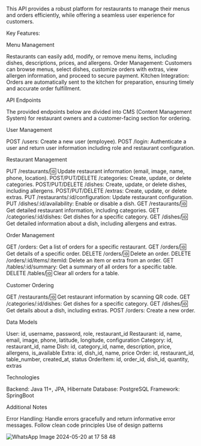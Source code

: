 This API provides a robust platform for restaurants to manage their menus and orders efficiently, while offering a seamless user experience for customers.

Key Features:

Menu Management

Restaurants can easily add, modify, or remove menu items, including dishes, descriptions, prices, and allergens.
Order Management: Customers can browse menus, select dishes, customize orders with extras, view allergen information, and proceed to secure payment.
Kitchen Integration: Orders are automatically sent to the kitchen for preparation, ensuring timely and accurate order fulfillment.

API Endpoints

The provided endpoints below are divided into CMS (Content Management System) for restaurant owners and a customer-facing section for ordering.

User Management

POST /users: Create a new user (employee).
POST /login: Authenticate a user and return user information including role and restaurant configuration.

Restaurant Management

PUT /restaurants/:id: Update restaurant information (email, image, name, phone, location).
POST/PUT/DELETE /categories: Create, update, or delete categories.
POST/PUT/DELETE /dishes: Create, update, or delete dishes, including allergens.
POST/PUT/DELETE /extras: Create, update, or delete extras.
PUT /restaurants/:id/configuration: Update restaurant configuration.
PUT /dishes/:id/availability: Enable or disable a dish.
GET /restaurants/:id: Get detailed restaurant information, including categories.
GET /categories/:id/dishes: Get dishes for a specific category.
GET /dishes/:id: Get detailed information about a dish, including allergens and extras.

Order Management

GET /orders: Get a list of orders for a specific restaurant.
GET /orders/:id: Get details of a specific order.
DELETE /orders/:id: Delete an order.
DELETE /orders/:id/items/:itemId: Delete an item or extra from an order.
GET /tables/:id/summary: Get a summary of all orders for a specific table.
DELETE /tables/:id: Clear all orders for a table.

Customer Ordering

GET /restaurants/:id: Get restaurant information by scanning QR code.
GET /categories/:id/dishes: Get dishes for a specific category.
GET /dishes/:id: Get details about a dish, including extras.
POST /orders: Create a new order.

Data Models

User: id, username, password, role, restaurant_id
Restaurant: id, name, email, image, phone, latitude, longitude, configuration
Category: id, restaurant_id, name
Dish: id, category_id, name, description, price, allergens, is_available
Extra: id, dish_id, name, price
Order: id, restaurant_id, table_number, created_at, status
OrderItem: id, order_id, dish_id, quantity, extras

Technologies

Backend: Java 11+, JPA, Hibernate
Database: PostgreSQL
Framework: SpringBoot

Additional Notes

Error Handling: Handle errors gracefully and return informative error messages.
Follow clean code principles
Use of design patterns

![WhatsApp Image 2024-05-20 at 17 58 48](https://github.com/PabloProgramming/eoeats/assets/169392720/6b498d18-aad6-4aba-8a90-65ec5511f166)
